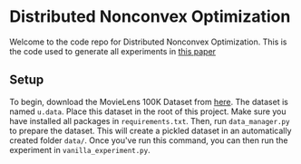 # Distributed Nonconvex Optimization

Welcome to the code repo for Distributed Nonconvex Optimization.
This is the code used to generate all experiments in [this paper]()

## Setup

To begin, download the MovieLens 100K Dataset from [here](https://www.kaggle.com/prajitdatta/movielens-100k-dataset).
The dataset is named `u.data`. Place this dataset in the root of this project. 
Make sure you have installed all packages in `requirements.txt`.
Then, run `data_manager.py` to prepare the dataset. This will create a pickled dataset
in an automatically created folder `data/`. Once you've run this command, you can then run the
experiment in `vanilla_experiment.py`.
